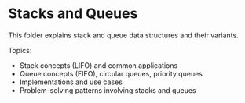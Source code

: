 # Stacks and Queues

This folder explains stack and queue data structures and their variants.

Topics:

- Stack concepts (LIFO) and common applications
- Queue concepts (FIFO), circular queues, priority queues
- Implementations and use cases
- Problem-solving patterns involving stacks and queues
